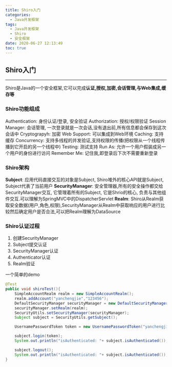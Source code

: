 ```yaml
---
title: Shiro入门
categories:
  - Java开发框架
tags:
  - Java开发框架
  - Shiro
  - 安全框架
date: 2020-06-27 12:13:49
toc: true
---
```


## Shiro入门

--------------

Shiro是Java的一个安全框架,它可以完成**认证,授权,加密,会话管理,与Web集成,缓存等**

### Shiro功能组成

Authentication: 身份认证/登录, 安全验证
Authorization: 授权/权限验证
Session Manager: 会话管理, 一次登录就是一次会话,没有退出前,所有信息都会保存到这次会话中
Cryptograpyh: 加密
Web Support: 可以集成到Web环境
Caching: 支持缓存
Concurrency: 支持多线程的并发验证,支持权限的传播(把权限从一个线程传播到它开启的另一个线程中)
Testing: 测试支持
Run As: 允许一个用户假装成另一个用户的身份进行访问
Remember Me: 记住我,即登录后下次不需要重新登录

### Shiro架构

**Subject**: 应用代码直接交互的对象是Subject, Shiro堆外的核心API就是Subject, Subject代表了当前用户
**SecurityManager**: 安全管理器,所有的安全操作都交给SecurityManager交互, 它管理着所有的Subject, 它是Shrio的核心, 负责与其他组件交互.可以理解为SpringMVC中的DispatcherServlet
**Realm**: Shiro从Realm获取安全数据(用户,角色,权限),SecurityManager从Realm中获取响应的用户进行比较然后确定用户是否合法,可以把Realm理解为DataSource

### Shiro认证过程

1. 创建SecurityManager
2. Subject提交认证
3. SecurityManager认证
4. Authenticator认证
5. Realm验证

一个简单的demo

```java
@Test
public void shiroTest(){
    SimpleAccountRealm realm = new SimpleAccountRealm();
    realm.addAccount("yanchengjie","123456");
    DefaultSecurityManager securityManager = new DefaultSecurityManager();
    securityManager.setRealm(realm);
    SecurityUtils.setSecurityManager(securityManager);
    Subject subject = SecurityUtils.getSubject();

    UsernamePasswordToken token = new UsernamePasswordToken("yanchengjie", "123456");

    subject.login(token);
    System.out.println("isAuthenticated: "+ subject.isAuthenticated());

    subject.logout();
    System.out.println("isAuthenticated: "+ subject.isAuthenticated());
}
```